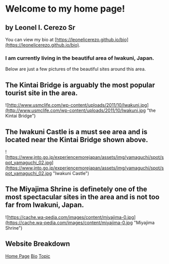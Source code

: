 # Welcome to my home page!

## by Leonel I. Cerezo Sr

You can view my bio at [https://leonelicerezo.github.io/bio](https://leonelicerezo.github.io/bio).

### I am currently living in the beautiful area of Iwakuni, Japan. 
Below are just a few pictures of the beautiful sites around this area.

## The Kintai Bridge is arguably the most popular tourist site in the area.
![http://www.usmclife.com/wp-content/uploads/2011/10/Iwakuni.jpg](http://www.usmclife.com/wp-content/uploads/2011/10/Iwakuni.jpg "the Kintai Bridge")

## The Iwakuni Castle is a must see area and is located near the Kintai Bridge shown above.
![https://www.jnto.go.jp/experiencemorejapan/assets/img/yamaguchi/spot/spot_yamaguchi_02.jpg](https://www.jnto.go.jp/experiencemorejapan/assets/img/yamaguchi/spot/spot_yamaguchi_02.jpg "Iwakuni Castle")

## The Miyajima Shrine is definetely one of the most spectacular sites in the area and is not too far from Iwakuni, Japan.
![https://cache.wa-pedia.com/images/content/miyajima-0.jpg](https://cache.wa-pedia.com/images/content/miyajima-0.jpg "Miyajima Shrine")

## Website Breakdown
[Home Page](https://leonelicerezo.github.io/index)
[Bio](https://leonelicerezo.github.io/bio)
[Topic](https://leonelicerezo.github.io/topic)

